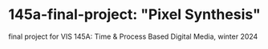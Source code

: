 # 145a-final-project: "Pixel Synthesis"
 final project for VIS 145A: Time & Process Based Digital Media, winter 2024
